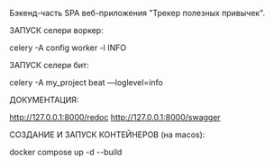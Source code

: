 Бэкенд-часть SPA веб-приложения "Трекер полезных привычек".

ЗАПУСК селери воркер:

celery -A config worker -l INFO


ЗАПУСК селери бит:

celery -A my_project beat —loglevel=info

ДОКУМЕНТАЦИЯ:

http://127.0.0.1:8000/redoc http://127.0.0.1:8000/swagger


СОЗДАНИЕ И ЗАПУСК КОНТЕЙНЕРОВ (на macos):

docker compose up -d --build
